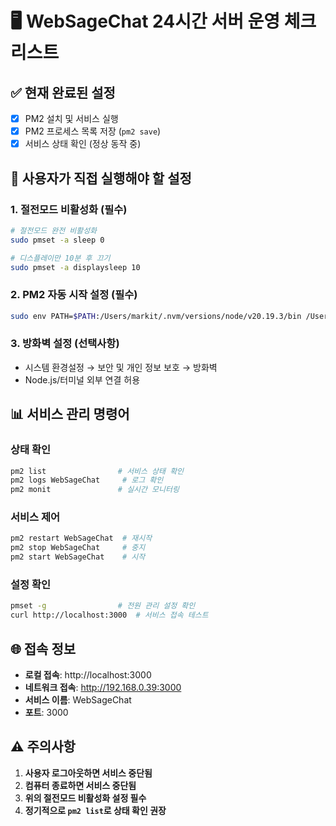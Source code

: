 # 🖥️ WebSageChat 24시간 서버 운영 체크리스트

## ✅ 현재 완료된 설정
- [x] PM2 설치 및 서비스 실행
- [x] PM2 프로세스 목록 저장 (`pm2 save`)
- [x] 서비스 상태 확인 (정상 동작 중)

## 🔧 사용자가 직접 실행해야 할 설정

### 1. 절전모드 비활성화 (필수)
```bash
# 절전모드 완전 비활성화
sudo pmset -a sleep 0

# 디스플레이만 10분 후 끄기
sudo pmset -a displaysleep 10
```

### 2. PM2 자동 시작 설정 (필수)
```bash
sudo env PATH=$PATH:/Users/markit/.nvm/versions/node/v20.19.3/bin /Users/markit/.nvm/versions/node/v20.19.3/lib/node_modules/pm2/bin/pm2 startup launchd -u markit --hp /Users/markit
```

### 3. 방화벽 설정 (선택사항)
- 시스템 환경설정 → 보안 및 개인 정보 보호 → 방화벽
- Node.js/터미널 외부 연결 허용

## 📊 서비스 관리 명령어

### 상태 확인
```bash
pm2 list                # 서비스 상태 확인
pm2 logs WebSageChat     # 로그 확인
pm2 monit               # 실시간 모니터링
```

### 서비스 제어
```bash
pm2 restart WebSageChat  # 재시작
pm2 stop WebSageChat     # 중지
pm2 start WebSageChat    # 시작
```

### 설정 확인
```bash
pmset -g                # 전원 관리 설정 확인
curl http://localhost:3000  # 서비스 접속 테스트
```

## 🌐 접속 정보
- **로컬 접속**: http://localhost:3000
- **네트워크 접속**: http://192.168.0.39:3000
- **서비스 이름**: WebSageChat
- **포트**: 3000

## ⚠️ 주의사항
1. **사용자 로그아웃하면 서비스 중단됨**
2. **컴퓨터 종료하면 서비스 중단됨**
3. **위의 절전모드 비활성화 설정 필수**
4. **정기적으로 `pm2 list`로 상태 확인 권장**
